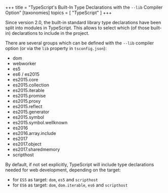 +++
title = "TypeScript's Built-In Type Declarations with the `--lib` Compiler Option"
[taxonomies]
topics = [ "TypeScript" ]
+++


Since version 2.0, the built-in standard library type declarations have been split into modules in TypeScript. This allows to select which (of those built-in) declarations to include in the project.

There are several groups which can be defined with the `--lib` compiler option (or via the `lib` property in `tsconfig.json`):

-   dom
-   webworker
-   es5
-   es6 / es2015
-   es2015.core
-   es2015.collection
-   es2015.iterable
-   es2015.promise
-   es2015.proxy
-   es2015.reflect
-   es2015.generator
-   es2015.symbol
-   es2015.symbol.wellknown
-   es2016
-   es2016.array.include
-   es2017
-   es2017.object
-   es2017.sharedmemory
-   scripthost

By default, if not set explicitly, TypeScript will include type declarations needed for web development, depending on the target:

- for `ES5` as target: `dom`, `es5` and `scripthost`
- for `ES6` as target: `dom`, `dom.iterable`, `es6` and `scripthost`
